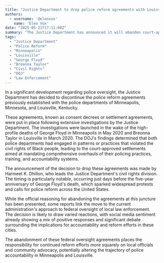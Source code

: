 ```yaml
---
title: "Justice Department to drop police reform agreements with Louisville, Minneapolis"
authors:
  - username: '@elenvox'
    name: 'Elen Vox'
date: "2025-05-21T17:11:08Z"
summary: "The Justice Department has announced it will abandon court-approved police reform agreements with the Minneapolis and Louisville police departments. These settlements were established in the wake of the deaths of George Floyd and Breonna Taylor, following DOJ findings of civil rights violations, and aimed to overhaul policing practices in the cities. The decision comes just days before the fifth anniversary of George Floyd's death."
tags:
  - "Justice Department"
  - "Police Reform"
  - "Minneapolis"
  - "Louisville"
  - "George Floyd"
  - "Breonna Taylor"
  - "Civil Rights"
  - "DOJ"
  - "Law Enforcement"
---
```


In a significant development regarding police oversight, the Justice Department has decided to discontinue the police reform agreements previously established with the police departments of Minneapolis, Minnesota, and Louisville, Kentucky.

These agreements, known as consent decrees or settlement agreements, were put in place following extensive investigations by the Justice Department. The investigations were launched in the wake of the high-profile deaths of George Floyd in Minneapolis in May 2020 and Breonna Taylor in Louisville in March 2020. The DOJ's findings determined that both police departments had engaged in patterns or practices that violated the civil rights of Black people, leading to the court-approved settlements aimed at mandating comprehensive overhauls of their policing practices, training, and accountability systems.

The announcement of the decision to drop these agreements was made by Harmeet K. Dhillon, who leads the Justice Department's civil rights division. The timing is particularly notable, occurring just days before the five-year anniversary of George Floyd's death, which sparked widespread protests and calls for police reform across the United States.

While the official reasoning for abandoning the agreements at this juncture has been presented, some reports link the move to the current administration's approach to federal oversight of local law enforcement. The decision is likely to draw varied reactions, with social media sentiment already showing a mix of positive responses and significant debate surrounding the implications for accountability and reform efforts in these cities.

The abandonment of these federal oversight agreements places the responsibility for continued reform efforts more squarely on local officials and community advocacy, potentially altering the trajectory of police accountability in Minneapolis and Louisville.
